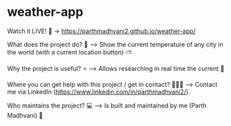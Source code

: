 # weather-app

Watch it LIVE! 🎉 -> https://parthmadhvani2.github.io/weather-app/

What does the project do? 🤔 --> Show the current temperature of any city in the world (with a current location button) ⛅

Why the project is useful? ⭐ --> Allows researching in real time the current 🎉

Where you can get help with this project / get in contact? 🙋‍♀️💌 --> Contact me via LinkedIn (https://www.linkedin.com/in/parthmadhvani2/).

Who maintains the project? 💻 --> Is built and maintained by me (Parth Madhvani) 👋

